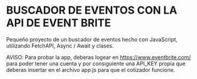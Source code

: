 # BUSCADOR DE EVENTOS CON LA API DE EVENT BRITE
Pequeño proyecto de un buscador de eventos hecho con JavaScript, utilizando FetchAPI, Async / Await y clases.

AVISO: Para probar la app, deberas logear en https://www.eventbrite.com/ para poder tener una cuenta y por consiguiente una API_KEY propia que deberas insertar en el archivo app.js para que el cotizador funcione.